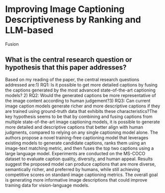 # Improving Image Captioning Descriptiveness by Ranking and LLM-based
  Fusion

## What is the central research question or hypothesis that this paper addresses?

Based on my reading of the paper, the central research questions addressed are:1) RQ1: Is it possible to get more detailed captions by fusing the captions generated by the most advanced state-of-the-art captioning models? 2) RQ2: Would the generated captions be more representative of the image content according to human judgement?3) RQ3: Can current image caption models generate richer and more descriptive captions if they are trained using ground-truth data that exhibits these characteristics?The key hypothesis seems to be that by combining and fusing captions from multiple state-of-the-art image captioning models, it is possible to generate more detailed and descriptive captions that better align with human judgments, compared to relying on any single captioning model alone. The authors propose a novel training-free captioning model that leverages existing models to generate candidate captions, ranks them using an image-text matching metric, and then fuses the top two captions using a large language model. Experiments are conducted on the MS-COCO dataset to evaluate caption quality, diversity, and human appeal. Results suggest the proposed model can produce captions that are more diverse, semantically richer, and preferred by humans, while still achieving competitive scores on standard image captioning metrics. The overall goal is generating more informative image descriptions that could improve training data for vision-language models.

